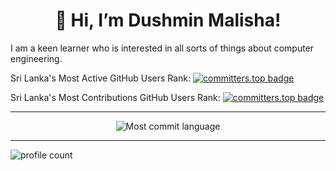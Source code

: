 <h1 align="center">👋 Hi, I’m Dushmin Malisha!</h1>

I am a keen learner who is interested in all sorts of things about computer engineering.
<!---
Malisha4065/Malisha4065 is a ✨ special ✨ repository because its `README.md` (this file) appears on your GitHub profile.
You can click the Preview link to take a look at your changes.
--->
Sri Lanka's Most Active GitHub Users Rank: [![committers.top badge](https://user-badge.committers.top/sri_lanka/Malisha4065.svg)](https://user-badge.committers.top/sri_lanka/Malisha4065)

Sri Lanka's Most Contributions GitHub Users Rank: [![committers.top badge](https://user-badge.committers.top/sri_lanka_public/Malisha4065.svg)](https://user-badge.committers.top/sri_lanka_public/Malisha4065)

<hr>
<p align="center"><img src="http://github-profile-summary-cards.vercel.app/api/cards/most-commit-language?username=Malisha4065&theme=default" alt="Most commit language" /></p>
<hr>
<p align="left"><img src="https://komarev.com/ghpvc/?username=Malisha4065" alt="profile count" /></p>
